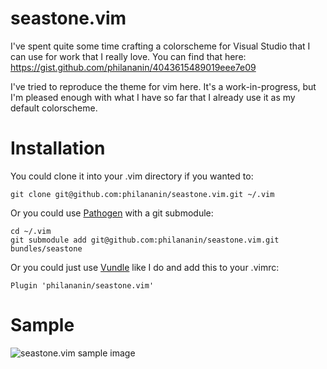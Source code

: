 seastone.vim
============

I've spent quite some time crafting a colorscheme for Visual Studio that I can use for work that I really love.
You can find that here: https://gist.github.com/philananin/4043615489019eee7e09

I've tried to reproduce the theme for vim here. It's a work-in-progress, but I'm pleased enough with what I have so far that I already use it as my default colorscheme.

Installation
============

You could clone it into your .vim directory if you wanted to:

```
git clone git@github.com:philananin/seastone.vim.git ~/.vim
```

Or you could use [Pathogen](https://github.com/tpope/vim-pathogen) with a git submodule:

```
cd ~/.vim
git submodule add git@github.com:philananin/seastone.vim.git bundles/seastone
```

Or you could just use [Vundle](https://github.com/gmarik/vundle) like I do and add this to your .vimrc:

```
Plugin 'philananin/seastone.vim'
```

Sample
======

![seastone.vim sample image](https://raw.githubusercontent.com/philananin/seastone.vim/master/sample.png')
